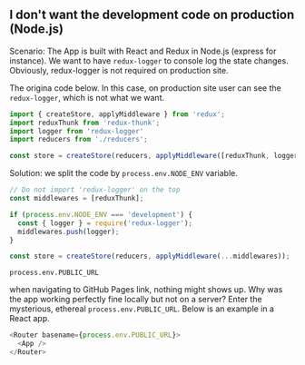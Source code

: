 ## I don't want the development code on production (Node.js)

Scenario:
The App is built with React and Redux in Node.js (express for instance). We want to have `redux-logger` to console log the state changes. Obviously, redux-logger is not required on production site.

The origina code below. In this case, on production site user can see the `redux-logger`, which is not what we want.
```javascript
import { createStore, applyMiddleware } from 'redux';
import reduxThunk from 'redux-thunk';
import logger from 'redux-logger'
import reducers from './reducers';

const store = createStore(reducers, applyMiddleware([reduxThunk, logger]));
```

Solution: we split the code by `process.env.NODE_ENV` variable.
```javascript
// Do not import 'redux-logger' on the top
const middlewares = [reduxThunk];

if (process.env.NODE_ENV === 'development') {
  const { logger } = require('redux-logger');
  middlewares.push(logger);
}

const store = createStore(reducers, applyMiddleware(...middlewares));
```

`process.env.PUBLIC_URL`

when navigating to GitHub Pages link, nothing might shows up. Why was the app working perfectly fine locally but not on a server? Enter the mysterious, ethereal `process.env.PUBLIC_URL`. Below is an example in a React app.

```javascript
<Router basename={process.env.PUBLIC_URL}>
  <App />
</Router>
```

